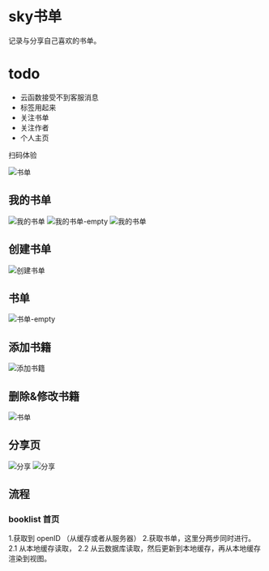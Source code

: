 # sky书单
记录与分享自己喜欢的书单。

# todo
- 云函数接受不到客服消息
- 标签用起来
- 关注书单
- 关注作者
- 个人主页


扫码体验

![书单](picture/二维码.jpg)

## 我的书单
![我的书单](picture/我的书单-list.png)
![我的书单-empty](picture/书单详情-empty.png)
![我的书单](picture/我的书单-modal.png)

## 创建书单
![创建书单](picture/创建书单.png)
## 书单
![书单-empty](picture/书单详情-empty.png)

## 添加书籍

![添加书籍](picture/添加书籍.png)

## 删除&修改书籍

![书单](picture/书单-书-编辑等.png)

## 分享页

![分享](picture/书单-分享-0.png)
![分享](picture/书单-分享.png)

## 流程
### booklist 首页
1.获取到 openID （从缓存或者从服务器）
2.获取书单，这里分两步同时进行。
2.1 从本地缓存读取，
2.2 从云数据库读取，然后更新到本地缓存，再从本地缓存渲染到视图。


